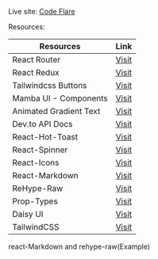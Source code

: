Live site: [Code Flare](https://example.com)

Resources:

| Resources      | Link                     |
|----------|--------------------------|
| React Router | [Visit](https://reactrouter.com/start/library/installation) |
| React Redux | [Visit](https://react-redux.js.org/) |
| Tailwindcss Buttons | [Visit](https://devdojo.com/tailwindcss/buttons) |
| Mamba UI - Components | [Visit](https://mambaui.com/components) |
| Animated Gradient Text | [Visit](https://www.andrealves.dev/blog/how-to-make-an-animated-gradient-text-with-tailwindcss/) |
| Dev.to API Docs | [Visit](https://developers.forem.com/api/v1#tag/articles/operation/getArticles) |
| React-Hot-Toast | [Visit](https://react-hot-toast.com/) |
| React-Spinner | [Visit](https://www.npmjs.com/package/react-spinners) |
| React-Icons | [Visit](https://react-icons.github.io/react-icons/) |
| React-Markdown | [Visit](https://www.npmjs.com/package/react-markdown) |
| ReHype-Raw | [Visit](https://www.npmjs.com/package/rehype-raw) |
| Prop-Types | [Visit](https://www.npmjs.com/package/prop-types) |
| Daisy UI | [Visit](https://daisyui.com/) |
| TailwindCSS | [Visit](https://tailwindcss.com/) |

react-Markdown and rehype-raw(Example)
<!-- <Markdown rehypePlugins={[rehypeRaw]}>{body_html}</Markdown> -->